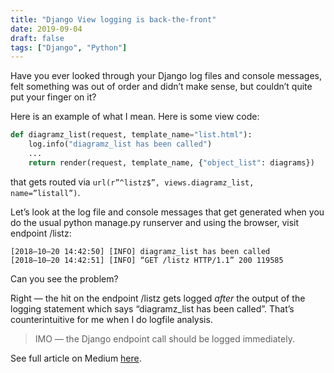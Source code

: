 ```yaml
---
title: "Django View logging is back-the-front"
date: 2019-09-04
draft: false
tags: ["Django", "Python"]
---
```


Have you ever looked through your Django log files and console messages, felt something was out of order and didn’t make sense, but couldn’t quite put your finger on it?

Here is an example of what I mean. Here is some view code:

```python
def diagramz_list(request, template_name="list.html"):
    log.info("diagramz_list has been called")
    ...
    return render(request, template_name, {"object_list": diagrams})
```

that gets routed via `url(r”^listz$”, views.diagramz_list, name=”listall”)`.

Let’s look at the log file and console messages that get generated when you do the usual python manage.py runserver and using the browser, visit endpoint /listz:

```
[2018–10–20 14:42:50] [INFO] diagramz_list has been called
[2018–10–20 14:42:51] [INFO] “GET /listz HTTP/1.1” 200 119585
```

Can you see the problem?

Right — the hit on the endpoint /listz gets logged *after* the output of the logging statement which says “diagramz_list has been called”.
That’s counterintuitive for me when I do logfile analysis.

> IMO — the Django endpoint call should be logged immediately.


See full article on Medium [here](https://medium.com/@abulka/django-view-logging-is-back-the-front-7f9701d501de).

